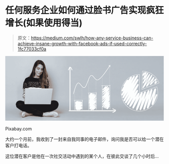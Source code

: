 # 任何服务企业如何通过脸书广告实现疯狂增长(如果使用得当)

> 原文：<https://medium.com/swlh/how-any-service-business-can-achieve-insane-growth-with-facebook-ads-if-used-correctly-1fc77033cf0a>

![](img/1420572d013f94a1043431a3f7dec473.png)

Pixabay.com

大约一个月前，我收到了一封来自我同事的电子邮件，询问我是否可以给一个潜在客户打电话。

这位潜在客户是他在一次社交活动中遇到的某个人，在彼此交谈了几个小时后…